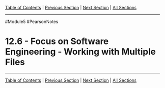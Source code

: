 [Table of Contents](/README.md) | [Previous Section](12.5%20-%20Member%20Functions%20for%20Reading%20and%20Writing%20Files.md) | [Next Section](12.7%20-%20Binary%20Files.md) | [All Sections](/Module%205/Pearson%20Notes/)
***
#Module5 #PearsonNotes 
# 12.6 - Focus on Software Engineering - Working with Multiple Files
***
[Table of Contents](/README.md) | [Previous Section](12.5%20-%20Member%20Functions%20for%20Reading%20and%20Writing%20Files.md) | [Next Section](12.7%20-%20Binary%20Files.md) | [All Sections](/Module%205/Pearson%20Notes/)